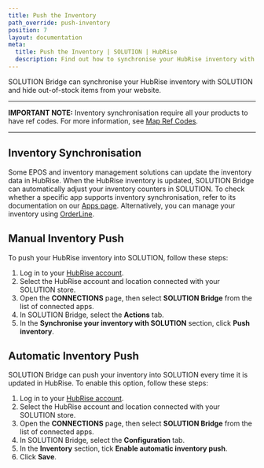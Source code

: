 ```yaml
---
title: Push the Inventory
path_override: push-inventory
position: 7
layout: documentation
meta:
  title: Push the Inventory | SOLUTION | HubRise
  description: Find out how to synchronise your HubRise inventory with SOLUTION and automatically hide out-of-stock products from your website.
---
```


SOLUTION Bridge can synchronise your HubRise inventory with SOLUTION and hide out-of-stock items from your website.

---

**IMPORTANT NOTE:** Inventory synchronisation require all your products to have ref codes. For more information, see [Map Ref Codes](/apps/shopify/map-ref-codes).

---

## Inventory Synchronisation

Some EPOS and inventory management solutions can update the inventory data in HubRise. When the HubRise inventory is updated, SOLUTION Bridge can automatically adjust your inventory counters in SOLUTION. To check whether a specific app supports inventory synchronisation, refer to its documentation on our [Apps page](/apps). Alternatively, you can manage your inventory using [OrderLine](/apps/orderline/overview).

## Manual Inventory Push

To push your HubRise inventory into SOLUTION, follow these steps:

1. Log in to your [HubRise account](https://manager.hubrise.com).
1. Select the HubRise account and location connected with your SOLUTION store.
1. Open the **CONNECTIONS** page, then select **SOLUTION Bridge** from the list of connected apps.
1. In SOLUTION Bridge, select the **Actions** tab.
1. In the **Synchronise your inventory with SOLUTION** section, click **Push inventory**.

## Automatic Inventory Push

SOLUTION Bridge can push your inventory into SOLUTION every time it is updated in HubRise. To enable this option, follow these steps:

1. Log in to your [HubRise account](https://manager.hubrise.com).
1. Select the HubRise account and location connected with your SOLUTION store.
1. Open the **CONNECTIONS** page, then select **SOLUTION Bridge** from the list of connected apps.
1. In SOLUTION Bridge, select the **Configuration** tab.
1. In the **Inventory** section, tick **Enable automatic inventory push**.
1. Click **Save**.
